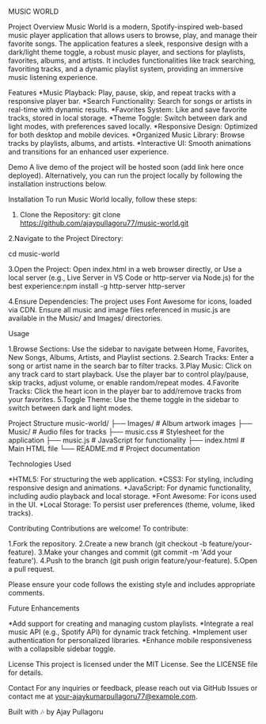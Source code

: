 MUSIC WORLD

Project Overview
Music World is a modern, Spotify-inspired web-based music player application that allows users to browse, play, and manage their favorite songs. The application features a sleek, responsive design with a dark/light theme toggle, a robust music player, and sections for playlists, favorites, albums, and artists. It includes functionalities like track searching, favoriting tracks, and a dynamic playlist system, providing an immersive music listening experience.

Features
*Music Playback: Play, pause, skip, and repeat tracks with a responsive  player bar.
*Search Functionality: Search for songs or artists in real-time with dynamic results.
*Favorites System: Like and save favorite tracks, stored in local storage.
*Theme Toggle: Switch between dark and light modes, with preferences saved locally.
*Responsive Design: Optimized for both desktop and mobile devices.
*Organized Music Library: Browse tracks by playlists, albums, and artists.
*Interactive UI: Smooth animations and transitions for an enhanced user experience.

Demo
A live demo of the project will be hosted soon (add link here once deployed). Alternatively, you can run the project locally by following the installation instructions below.

Installation
To run Music World locally, follow these steps:
1. Clone the Repository:
   git clone https://github.com/ajaypullagoru77/music-world.git

2.Navigate to the Project Directory:

cd music-world

3.Open the Project:
Open index.html in a web browser directly, or
Use a local server (e.g., Live Server in VS Code or http-server via Node.js) for the best experience:npm install -g http-server
http-server

4.Ensure Dependencies:
The project uses Font Awesome for icons, loaded via CDN.
Ensure all music and image files referenced in music.js are available in the Music/ and Images/ directories.



Usage

1.Browse Sections: Use the sidebar to navigate between Home, Favorites, New Songs, Albums, Artists, and Playlist sections.
2.Search Tracks: Enter a song or artist name in the search bar to filter tracks.
3.Play Music: Click on any track card to start playback. Use the player bar to control play/pause, skip tracks, adjust volume, or enable random/repeat modes.
4.Favorite Tracks: Click the heart icon in the player bar to add/remove tracks from your favorites.
5.Toggle Theme: Use the theme toggle in the sidebar to switch between dark and light modes.

Project Structure
music-world/
├── Images/              # Album artwork images
├── Music/               # Audio files for tracks
├── music.css            # Stylesheet for the application
├── music.js             # JavaScript for functionality
├── index.html           # Main HTML file
└── README.md            # Project documentation

Technologies Used

*HTML5: For structuring the web application.
*CSS3: For styling, including responsive design and animations.
*JavaScript: For dynamic functionality, including audio playback and local storage.
*Font Awesome: For icons used in the UI.
*Local Storage: To persist user preferences (theme, volume, liked tracks).

Contributing
Contributions are welcome! To contribute:

1.Fork the repository.
2.Create a new branch (git checkout -b feature/your-feature).
3.Make your changes and commit (git commit -m 'Add your feature').
4.Push to the branch (git push origin feature/your-feature).
5.Open a pull request.

Please ensure your code follows the existing style and includes appropriate comments.

Future Enhancements

*Add support for creating and managing custom playlists.
*Integrate a real music API (e.g., Spotify API) for dynamic track fetching.
*Implement user authentication for personalized libraries.
*Enhance mobile responsiveness with a collapsible sidebar toggle.

License
This project is licensed under the MIT License. See the LICENSE file for details.

Contact
For any inquiries or feedback, please reach out via GitHub Issues or contact me at your-ajaykumarpullagoru77@example.com.

Built with 🎶 by Ajay Pullagoru
